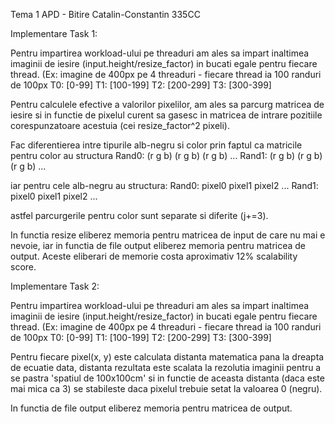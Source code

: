 Tema 1 APD - Bitire Catalin-Constantin 335CC

Implementare Task 1:

Pentru impartirea workload-ului pe threaduri am ales sa impart inaltimea imaginii de iesire (input.height/resize_factor)
in bucati egale pentru fiecare thread. (Ex: imagine de 400px pe 4 threaduri - fiecare thread ia 100 randuri de 100px
T0: [0-99]
T1: [100-199]
T2: [200-299]
T3: [300-399]

Pentru calculele efective a valorilor pixelilor, am ales sa parcurg matricea de iesire si in functie de pixelul curent
sa gasesc in matricea de intrare pozitiile corespunzatoare acestuia (cei resize_factor^2 pixeli).

Fac diferentierea intre tipurile alb-negru si color prin faptul ca matricile pentru color au structura
Rand0: (r g b) (r g b) (r g b) ...
Rand1: (r g b) (r g b) (r g b) ...

iar pentru cele alb-negru au structura:
Rand0: pixel0 pixel1 pixel2 ...
Rand1: pixel0 pixel1 pixel2 ...

astfel parcurgerile pentru color sunt separate si diferite (j+=3).

In functia resize eliberez memoria pentru matricea de input de care nu mai e nevoie, iar in functia de file output
eliberez memoria pentru matricea de output. Aceste eliberari de memorie costa aproximativ 12% scalability score.


Implementare Task 2:

Pentru impartirea workload-ului pe threaduri am ales sa impart inaltimea imaginii de iesire (input.height/resize_factor)
in bucati egale pentru fiecare thread. (Ex: imagine de 400px pe 4 threaduri - fiecare thread ia 100 randuri de 100px
T0: [0-99]
T1: [100-199]
T2: [200-299]
T3: [300-399]

Pentru fiecare pixel(x, y) este calculata distanta matematica pana la dreapta de ecuatie data, distanta rezultata este
scalata la rezolutia imaginii pentru a se pastra 'spatiul de 100x100cm' si in functie de aceasta distanta (daca este mai
mica ca 3) se stabileste daca pixelul trebuie setat la valoarea 0 (negru).

In functia de file output eliberez memoria pentru matricea de output.